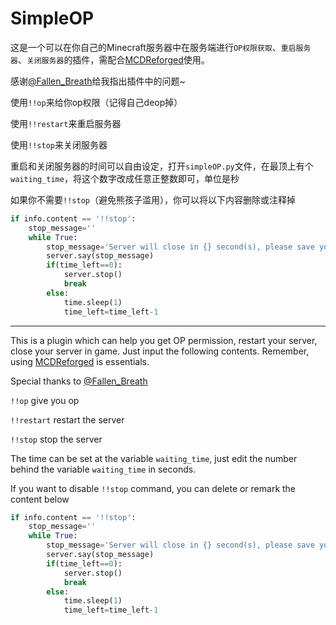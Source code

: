 # SimpleOP

这是一个可以在你自己的Minecraft服务器中在服务端进行``OP权限获取``、``重启服务器``、``关闭服务器``的插件，需配合[MCDReforged](https://github.com/Fallen-Breath/MCDReforged)使用。

感谢[@Fallen_Breath](https://github.com/Fallen-Breath)给我指出插件中的问题~

使用``!!op``来给你op权限（记得自己deop掉）

使用``!!restart``来重启服务器

使用``!!stop``来关闭服务器

重启和关闭服务器的时间可以自由设定，打开``simpleOP.py``文件，在最顶上有个``waiting_time``，将这个数字改成任意正整数即可，单位是秒

如果你不需要``!!stop``（避免熊孩子滥用），你可以将以下内容删除或注释掉

```python
if info.content == '!!stop':
	stop_message=''
	while True:
		stop_message='Server will close in {} second(s), please save your work!'.format(time_left)
		server.say(stop_message)
		if(time_left==0):
			server.stop()
			break
		else:
			time.sleep(1)
			time_left=time_left-1
```

---

This is a plugin which can help you get OP permission, restart your server, close your server in game. Just input the following contents. Remember, using [MCDReforged](https://github.com/Fallen-Breath/MCDReforged) is essentials.

Special thanks to [@Fallen_Breath](https://github.com/Fallen-Breath)

`!!op` give you op

`!!restart` restart the server

``!!stop`` stop the server

The time can be set at the variable ``waiting_time``, just edit the number behind the variable ``waiting_time`` in seconds.

If you want to disable ``!!stop`` command, you can delete or remark the content below

```python
if info.content == '!!stop':
	stop_message=''
	while True:
		stop_message='Server will close in {} second(s), please save your work!'.format(time_left)
		server.say(stop_message)
		if(time_left==0):
			server.stop()
			break
		else:
			time.sleep(1)
			time_left=time_left-1
```



